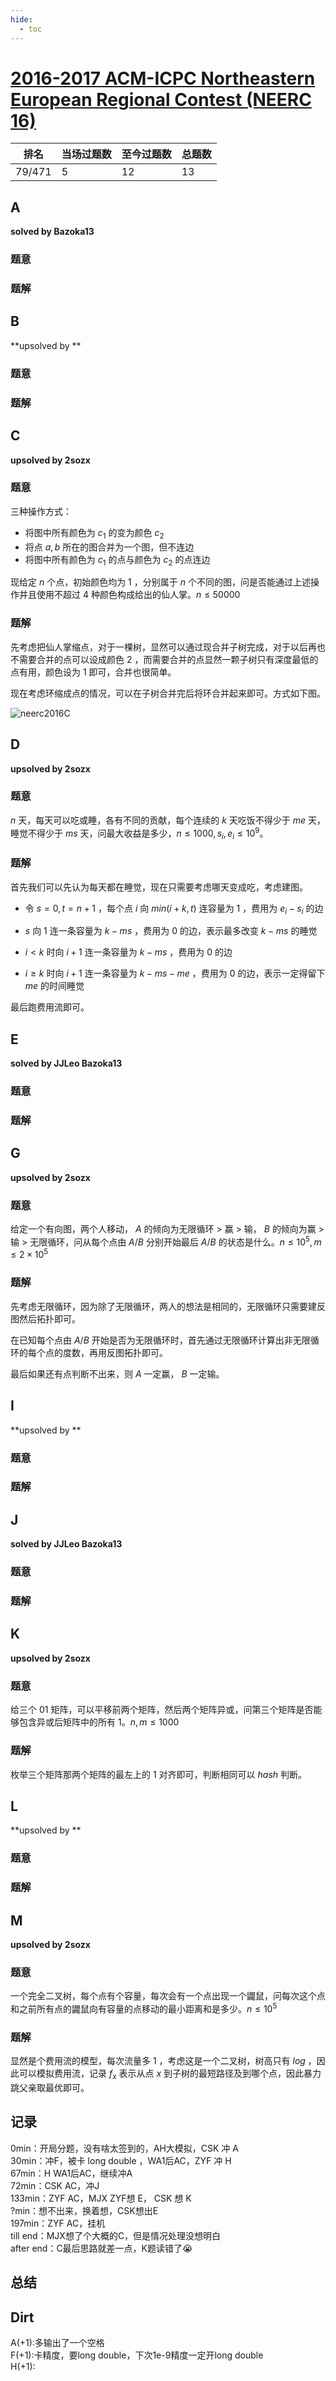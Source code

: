 ```yaml
---
hide:
  - toc
---
```


# [2016-2017 ACM-ICPC Northeastern European Regional Contest (NEERC 16)](https://codeforces.com/gym/101190)

| 排名   | 当场过题数 | 至今过题数 | 总题数 |
| ------ | ---------- | ---------- | ------ |
| 79/471 | 5          | 12         | 13     |

## **A**

**solved by Bazoka13**

### 题意



### 题解



## **B**

**upsolved by **

### 题意



### 题解



## **C**

**upsolved by 2sozx**

### 题意

三种操作方式：

- 将图中所有颜色为 $c_1$ 的变为颜色 $c_2$
- 将点 $a, b$ 所在的图合并为一个图，但不连边
- 将图中所有颜色为 $c_1$ 的点与颜色为 $c_2$ 的点连边

现给定 $n$ 个点，初始颜色均为 $1$ ，分别属于 $n$ 个不同的图，问是否能通过上述操作并且使用不超过 $4$ 种颜色构成给出的仙人掌。$n\le 50000$

### 题解

先考虑把仙人掌缩点，对于一棵树，显然可以通过现合并子树完成，对于以后再也不需要合并的点可以设成颜色 $2$ ，而需要合并的点显然一颗子树只有深度最低的点有用，颜色设为 $1$ 即可，合并也很简单。

现在考虑环缩成点的情况，可以在子树合并完后将环合并起来即可。方式如下图。

![neerc2016C](img/neerc2016C.png)

## **D**

**upsolved by 2sozx**

### 题意

$n$ 天，每天可以吃或睡，各有不同的贡献，每个连续的 $k$ 天吃饭不得少于 $me$ 天，睡觉不得少于 $ms$ 天，问最大收益是多少，$n\le 1000, s_i, e_i \le 10^9$。

### 题解

首先我们可以先认为每天都在睡觉，现在只需要考虑哪天变成吃，考虑建图。

- 令 $s = 0, t = n + 1$ ，每个点 $i$ 向 $min(i + k, t)$ 连容量为 $1$ ，费用为 $e_i - s_i$ 的边

- $s$ 向 $1$ 连一条容量为 $k - ms$ ，费用为 $0$ 的边，表示最多改变 $k - ms$ 的睡觉

- $i < k$ 时向 $i + 1$ 连一条容量为 $k - ms$ ，费用为 $0$ 的边

- $i \ge k$ 时向 $i + 1$ 连一条容量为 $k - ms - me$ ，费用为 $0$ 的边，表示一定得留下 $me$ 的时间睡觉

最后跑费用流即可。

## **E**

**solved by JJLeo Bazoka13**

### 题意



### 题解



## **G**

**upsolved by 2sozx**

### 题意

给定一个有向图，两个人移动， $A$ 的倾向为无限循环 $>$ 赢 $>$ 输， $B$ 的倾向为赢 $>$ 输 $>$ 无限循环，问从每个点由 $A/B$ 分别开始最后 $A/B$ 的状态是什么。$n\le 10^5, m \le 2 \times 10^5$

### 题解

先考虑无限循环，因为除了无限循环，两人的想法是相同的，无限循环只需要建反图然后拓扑即可。

在已知每个点由 $A/B$ 开始是否为无限循环时，首先通过无限循环计算出非无限循环的每个点的度数，再用反图拓扑即可。

最后如果还有点判断不出来，则 $A$ 一定赢， $B$ 一定输。

## **I**

**upsolved by **

### 题意



### 题解



## **J**

**solved by JJLeo Bazoka13**

### 题意



### 题解



## **K**

**upsolved by 2sozx**

### 题意

给三个 $01$ 矩阵，可以平移前两个矩阵，然后两个矩阵异或，问第三个矩阵是否能够包含异或后矩阵中的所有 $1$。$n,m\le 1000$

### 题解

枚举三个矩阵那两个矩阵的最左上的 $1$ 对齐即可，判断相同可以 $hash$ 判断。

## **L**

**upsolved by **

### 题意



### 题解



## **M**

**upsolved by 2sozx**

### 题意

一个完全二叉树，每个点有个容量，每次会有一个点出现一个鼹鼠，问每次这个点和之前所有点的鼹鼠向有容量的点移动的最小距离和是多少。$n \le 10^5$

### 题解

显然是个费用流的模型，每次流量多 $1$ ，考虑这是一个二叉树，树高只有 $log$ ，因此可以模拟费用流，记录 $f_x$ 表示从点 $x$ 到子树的最短路径及到哪个点，因此暴力跳父亲取最优即可。

## **记录**

0min：开局分题，没有啥太签到的，AH大模拟，CSK 冲 A<br>30min：冲F，被卡 long double ，WA1后AC，ZYF 冲 H<br>67min：H WA1后AC，继续冲A<br>72min：CSK AC，冲J<br>133min：ZYF AC，MJX ZYF想 E， CSK 想 K<br>?min：想不出来，换着想，CSK想出E<br>197min：ZYF AC，挂机<br>till end：MJX想了个大概的C，但是情况处理没想明白<br>after end：C最后思路就差一点，K题读错了:sob:

## **总结**

## **Dirt**

A(+1):多输出了一个空格<br>F(+1):卡精度，要long double，下次1e-9精度一定开long double<br>H(+1):

